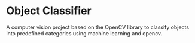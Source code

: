 Object Classifier
==============

A computer vision project based on the OpenCV library to classify objects into
predefined categories using machine learning and opencv.
